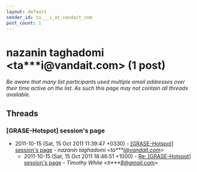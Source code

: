 ```yaml
---
layout: default
sender_id: ta___i_at_vandait_com
post_count: 1
---
```


# nazanin taghadomi <ta***i<span>@</span>vandait.com> (1 post)

_Be aware that many list participants used multiple email addresses over their time active on the list. As such this page may not contain all threads available._

## Threads

### [GRASE-Hotspot] session's page
+ 2011-10-15 (Sat, 15 Oct 2011 11:39:47 +0330) - [[GRASE-Hotspot] session's page](/archive/2011/10/462ec63247971c71d2decdc50af06f70c75af9274a684062c97a21d566df9559) - _nazanin taghadomi \<ta***i@vandait.com\>_
  + 2011-10-15 (Sat, 15 Oct 2011 18:46:51 +1000) - [Re: [GRASE-Hotspot] session's page](/archive/2011/10/df685a8ff748d0bac3e82ec40ee7e0ce59e761e82630b4e14517ccbbb16931a7) - _Timothy White \<ti***8@gmail.com\>_

